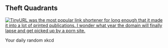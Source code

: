 ## Theft Quadrants
[![TinyURL was the most popular link shortener for long enough that it made it into a lot of printed publications. I wonder what year the domain will finally lapse and get picked up by a porn site.](https://imgs.xkcd.com/comics/theft_quadrants.png)](https://xkcd.com/1698/ "TinyURL was the most popular link shortener for long enough that it made it into a lot of printed publications. I wonder what year the domain will finally lapse and get picked up by a porn site.")

Your daily random xkcd
